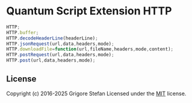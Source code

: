 # Quantum Script Extension HTTP

```javascript
HTTP;
HTTP.buffer;
HTTP.decodeHeaderLine(headerLine);
HTTP.jsonRequest(url,data,headers,mode);
HTTP.downloadFile=function(url,fileName,headers,mode,content);
HTTP.postRequest(url,data,headers,mode);
HTTP.post(url,data,headers,mode);
```

## License

Copyright (c) 2016-2025 Grigore Stefan
Licensed under the [MIT](LICENSE) license.
